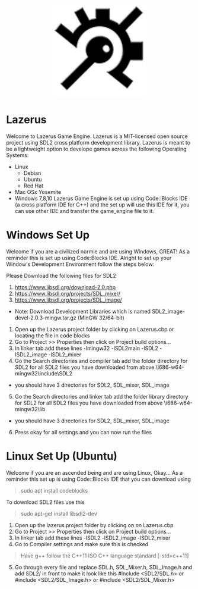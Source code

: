 <p align="center">
<img width="250" height="250" src="assets/images/logo/lazerus-logo.png">
</p>

# Lazerus
Welcome to Lazerus Game Engine. 
Lazerus is a MIT-licensed open source project using SDL2 cross platform development library.
Lazerus is meant to be a lightweight option to develope games across the following Operating Systems:
- Linux
  - Debian
  - Ubuntu
  - Red Hat
- Mac OSx Yosemite
- Windows 7,8,10
Lazerus Game Engine is set up using Code::Blocks IDE (a cross platform IDE for C++)  and the set up will use 
this IDE for it, you can use other IDE and transfer the game_engine file to it.

# Windows Set Up
Welcome if you are a civilized normie and are using Windows, GREAT! As a reminder this is set up using Code:Blocks IDE.
Alright to set up your Window's Development Environment follow the steps below:

Please Download the following files for SDL2 
1) https://www.libsdl.org/download-2.0.php
2) https://www.libsdl.org/projects/SDL_mixer/
3) https://www.libsdl.org/projects/SDL_image/

* Note: Download Development Libraries which is named  SDL2_image-devel-2.0.3-mingw.tar.gz (MinGW 32/64-bit)

1. Open up the Lazerus project folder by clicking on Lazerus.cbp or locating the file in code blocks
2. Go to Project >> Properties then click on Project build options...
3. In linker tab add these lines
    -lmingw32 -lSDL2main -lSDL2 -lSDL2_image -lSDL2_mixer
4. Go the Search directories and compiler tab add the folder directory for SDL2 for all SDL2 files you have downloaded from above
\i686-w64-mingw32\include\SDL2 
* you should have 3 directories for SDL2, SDL_mixer, SDL_image
5. Go the Search directories and linker tab add the folder library directory for SDL2 for all SDL2 files you have downloaded from above
\i686-w64-mingw32\lib
* you should have 3 directories for SDL2, SDL_mixer, SDL_image
6. Press okay for all settings and you can now run the files

# Linux Set Up (Ubuntu)
Welcome if you are an ascended being and are using Linux, Okay... As a reminder this set up is using Code::Blocks IDE that you can download using
> sudo apt install codeblocks

To download SDL2 files use this 

> sudo apt-get install libsdl2-dev
1. Open up the lazerus project folder by clicking on on Lazerus.cbp
2. Go to Project >> Properties then click on Project build options...
3. In linker tab add these lines
-lSDL2 -lSDL2_image -lSDL2_mixer
4. Go to Compiler settings and make sure this is checked
> Have g++ follow the C++11 ISO C++ language standard [-std=c++11]
5. Go through every file and replace SDL.h, SDL_Mixer.h, SDL_Image.h and add SDL2/ in front to make it look like this
#include <SDL2/SDL.h>  or #include <SDL2/SDL_Image.h> or #include <SDL2/SDL_Mixer.h>
